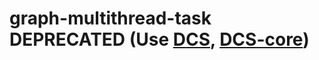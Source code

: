 # graph-multithread-task DEPRECATED (Use [DCS](https://github.com/DmitriyTSt/distributed-computation-system), [DCS-core](https://github.com/DmitriyTSt/dcs-core))

